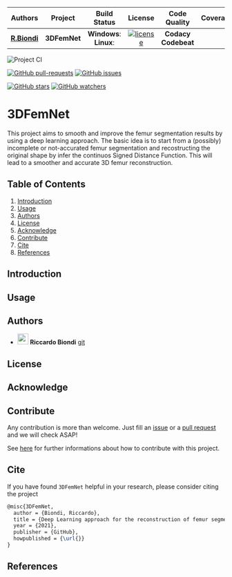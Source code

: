 | **Authors**  | **Project** |  **Build Status** | **License** | **Code Quality** | **Coverage** |
|:------------:|:-----------:|:-----------------:|:-----------:|:----------------:|:------------:|
| [**R.Biondi**](https://github.com/RiccardoBiondi) | **3DFemNet** | **Windows**: **Linux**:|[![license](https://img.shields.io/github/license/mashape/apistatus.svg)]()|**Codacy** **Codebeat**||


![Project CI](https://github.com/RiccardoBiondi/3DFemNet/workflows/3DFemNet%20CI/badge.svg)


[![GitHub pull-requests](https://img.shields.io/github/issues-pr/RiccardoBiondi/3DFemNet.svg?style=plastic)](https://github.com/RiccardoBiondi/3DFemNet/pulls)
[![GitHub issues](https://img.shields.io/github/issues/RiccardoBiondi/3DFemNet.svg?style=plastic)](https://github.com/RiccardoBiondi/3DFemNet/issues)

[![GitHub stars](https://img.shields.io/github/stars/RiccardoBiondi/3DFemNet.svg?label=Stars&style=social)](https://github.com/RiccardoBiondi/3DFemNet/stargazers)
[![GitHub watchers](https://img.shields.io/github/watchers/RiccardoBiondi/3DFemNet.svg?label=Watch&style=social)](https://github.com/RiccardoBiondi/3DFemNet/watchers)

# 3DFemNet

This project aims to smooth and improve the femur segmentation results by using
a deep learning approach. The basic  idea is to start from a (possibly) incomplete
or not-accurated femur segmentation and recostructing the original shape by infer
the continuos Signed Distance Function. This will lead to a smoother and accurate
3D femur reconstruction.


## Table of Contents

1. [Introduction](#Introduction)  
2. [Usage](#Usage)
3. [Authors](#Authors)
4. [License](#License)
5. [Acknowledge](#Acknowledge)
6. [Contribute](#Contribute)
7. [Cite](#Cite)
8. [References](#References)

## Introduction

## Usage

## Authors

* <img src="https://avatars3.githubusercontent.com/u/48323959?s=400&v=4" width="25px"> **Riccardo Biondi** [git](https://github.com/RiccardoBiondi)

## License

## Acknowledge

## Contribute

Any contribution is more than welcome. Just fill an [issue](./.github/ISSUE_TEMPLATE/ISSUE_TEMPLATE.md) or a [pull request](./.github/PULL_REQUEST_TEMPLATE/PULL_REQUEST_TEMPLATE.md) and we will check ASAP!

See [here](https://github.com/RiccardoBiondi/3DFemNet/blob/master/CONTRIBUTING.md) for further informations about how to contribute with this project.

## Cite

If you have found `3DFemNet` helpful in your research, please consider citing the project



```tex
@misc{3DFemNet,
  author = {Biondi, Riccardo},
  title = {Deep Learning approach for the reconstruction of femur segmentation using the Signed Distance Function},
  year = {2021},
  publisher = {GitHub},
  howpublished = {\url{}}
}
```

## References
